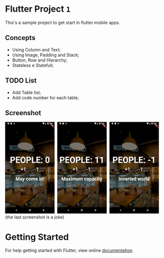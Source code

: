 # Flutter Project `1`
This's a sample project  to get start in flutter mobile apps.

## Concepts
- Using Column and Text;
- Using Image, Padding and Stack;
- Button, Row and Hierarchy; 
- Stateless e Statefull;

## TODO List
- Add Table list;
- Add code number for each table;


## Screenshot
<img src="https://github.com/robertokbr/Flutter_Restaurant_PeopleCounter/blob/master/screenshot.png" height="300em" /> 
(the last screenshot is a joke)

# Getting Started
For help getting started with Flutter, view online
[documentation](https://flutter.io/).
